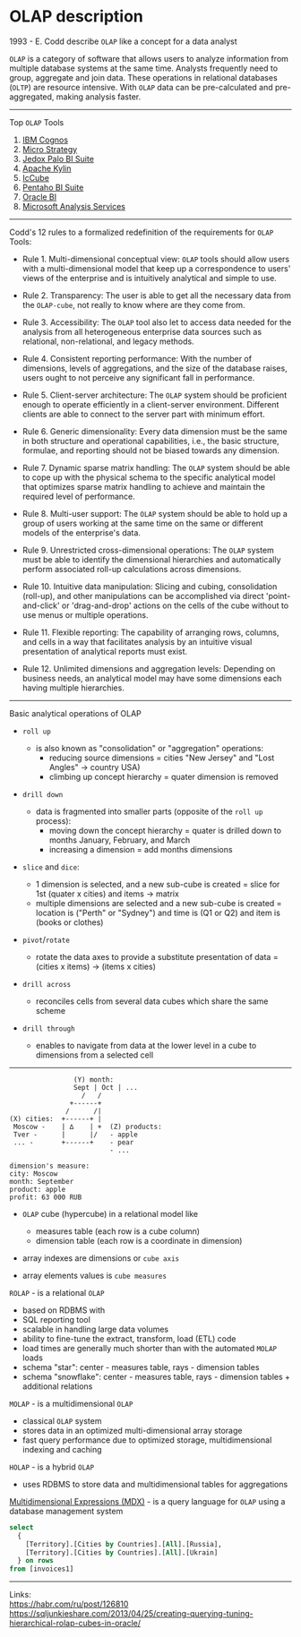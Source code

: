OLAP description
=======

1993 - E. Codd describe `OLAP` like a concept for a data analyst

`OLAP` is a category of software that allows users to analyze information from multiple database systems at the same time.
Analysts frequently need to group, aggregate and join data. These operations in relational databases (`OLTP`) are resource intensive. With `OLAP` data can be pre-calculated and pre-aggregated, making analysis faster.


---
Top `OLAP` Tools

1. [IBM Cognos](https://en.wikipedia.org/wiki/IBM_Cognos_Analytics)
2. [Micro Strategy](https://en.wikipedia.org/wiki/MicroStrategy)
3. [Jedox Palo BI Suite](https://en.wikipedia.org/wiki/Palo_(OLAP_database))
4. [Apache Kylin](https://en.wikipedia.org/wiki/Apache_Kylin)
5. [IcCube](https://en.wikipedia.org/wiki/IcCube)
6. [Pentaho BI Suite](https://en.wikipedia.org/wiki/Pentaho)
7. [Oracle BI](https://en.wikipedia.org/wiki/Oracle_Business_Intelligence_Suite_Enterprise_Edition)
8. [Microsoft Analysis Services](https://en.wikipedia.org/wiki/Microsoft_Analysis_Services)


---
Codd's 12 rules to a formalized redefinition of the requirements for `OLAP` Tools:

 - Rule 1. Multi-dimensional conceptual view: `OLAP` tools should allow users with a multi-dimensional model that keep up a correspondence to users' views of the enterprise and is intuitively analytical and simple to use.

 - Rule 2. Transparency: The user is able to get all the necessary data from the `OLAP-cube`, not really to know where are they come from.

 - Rule 3. Accessibility: The `OLAP` tool also let to access data needed for the analysis from all heterogeneous enterprise data sources such as relational, non-relational, and legacy methods.

 - Rule 4. Consistent reporting performance: With the number of dimensions, levels of aggregations, and the size of the database raises, users ought to not perceive any significant fall in performance.

 - Rule 5. Client-server architecture: The `OLAP` system should be proficient enough to operate efficiently in a client-server environment. Different clients are able to connect to the server part with minimum effort.

 - Rule 6. Generic dimensionality: Every data dimension must be the same in both structure and operational capabilities, i.e., the basic structure, formulae, and reporting should not be biased towards any dimension.

 - Rule 7. Dynamic sparse matrix handling: The `OLAP` system should be able to cope up with the physical schema to the specific analytical model that optimizes sparse matrix handling to achieve and maintain the required level of performance.

 - Rule 8. Multi-user support: The `OLAP` system should be able to hold up a group of users working at the same time on the same or different models of the enterprise's data.

 - Rule 9. Unrestricted cross-dimensional operations: The `OLAP` system must be able to identify the dimensional hierarchies and automatically perform associated roll-up calculations across dimensions.

 - Rule 10. Intuitive data manipulation: Slicing and cubing, consolidation (roll-up), and other manipulations can be accomplished via direct 'point-and-click' or 'drag-and-drop' actions on the cells of the cube without to use menus or multiple operations.

 - Rule 11. Flexible reporting: The capability of arranging rows, columns, and cells in a way that facilitates analysis by an intuitive visual presentation of analytical reports must exist.

 - Rule 12. Unlimited dimensions and aggregation levels: Depending on business needs, an analytical model may have some dimensions each having multiple hierarchies.


---
Basic analytical operations of OLAP

 - `roll up`
   - is also known as "consolidation" or "aggregation" operations:
     - reducing source dimensions = cities "New Jersey" and "Lost Angles" -> country USA)
     - climbing up concept hierarchy = quater dimension is removed

 - `drill down`
   - data is fragmented into smaller parts (opposite of the `roll up` process):
     - moving down the concept hierarchy = quater is drilled down to months January, February, and March
     - increasing a dimension = add months dimensions

 - `slice` and `dice`:
   - 1 dimension is selected, and a new sub-cube is created = slice for 1st (quater x cities) and items -> matrix
   - multiple dimensions are selected and a new sub-cube is created = location is ("Perth" or "Sydney") and time is (Q1 or Q2) and item is (books or clothes)

 - `pivot`/`rotate`
   - rotate the data axes to provide a substitute presentation of data = (cities x items) -> (items x cities)

 - `drill across`
   - reconciles cells from several data cubes which share the same scheme

 - `drill through`
   - enables to navigate from data at the lower level in a cube to dimensions from a selected cell


---

```
                (Y) month:
                Sept | Oct | ...
                  /   /
               +------+         
              /      /|         
(X) cities:  +------+ |
 Moscow -    | ∆    | +  (Z) products:
 Tver -      |      |/   - apple
 ... -       +------+    - pear
                         - ...

dimension's measure:
city: Moscow
month: September
product: apple
profit: 63 000 RUB
```

 - `OLAP` cube (hypercube) in a relational model like
   - measures table (each row is a cube column)
   - dimension table (each row is a coordinate in dimension)

 - array indexes are dimensions or `cube axis`
 - array elements values is `cube measures`


`ROLAP` - is a relational `OLAP`
  - based on RDBMS with
  - SQL reporting tool
  - scalable in handling large data volumes
  - ability to fine-tune the extract, transform, load (ETL) code 
  - load times are generally much shorter than with the automated `MOLAP` loads
  - schema "star": center - measures table, rays - dimension tables
  - schema "snowflake": center - measures table, rays - dimension tables + additional relations

`MOLAP` - is a multidimensional `OLAP`
  - classical `OLAP` system
  - stores data in an optimized multi-dimensional array storage
  - fast query performance due to optimized storage, multidimensional indexing and caching

`HOLAP` - is a hybrid `OLAP`
  - uses RDBMS to store data and multidimensional tables for aggregations

[Multidimensional Expressions (MDX)](https://en.wikipedia.org/wiki/MultiDimensional_eXpressions) - is a query language for `OLAP` using a database management system
```sql
select 
  {
    [Territory].[Cities by Countries].[All].[Russia],
    [Territory].[Cities by Countries].[All].[Ukrain]
  } on rows
from [invoices1]
```

---
Links:  
https://habr.com/ru/post/126810  
https://sqljunkieshare.com/2013/04/25/creating-querying-tuning-hierarchical-rolap-cubes-in-oracle/
